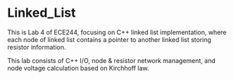 # Linked_List
This is Lab 4 of ECE244, focusing on C++ linked list implementation, where each node of linked list contains a pointer to another linked list storing resistor information.

This lab consists of C++ I/O, node & resistor network management, and node voltage calculation based on Kirchhoff law.